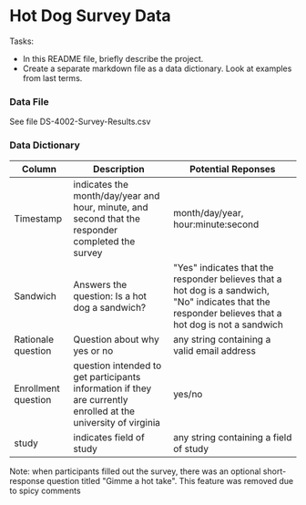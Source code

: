 # Hot Dog Survey Data

Tasks: 

- In this README file, briefly describe the project. 
- Create a separate markdown file as a data dictionary. Look at examples from last terms.

### Data File
See file DS-4002-Survey-Results.csv

### Data Dictionary
| Column| Description| Potential Reponses|                   
|-------|------------|-------------------|
| Timestamp | indicates the month/day/year and hour, minute, and second that the responder completed the survey |month/day/year, hour:minute:second|
| Sandwich| Answers the question: Is a hot dog a sandwich?| "Yes" indicates that the responder believes that a hot dog is a sandwich, "No" indicates that the responder believes that a hot dog is not a sandwich |
| Rationale question| Question about why yes or no| any string containing a valid email address|
|Enrollment question| question intended to get participants information if they are currently enrolled at the university of virginia | yes/no |
| study| indicates field of study|any string containing a field of study |

Note: when participants filled out the survey, there was an optional short-response question titled "Gimme a hot take". This feature was removed due to spicy comments
